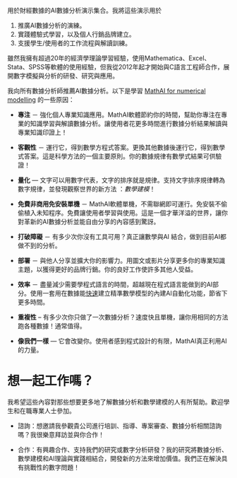 用於財經數據的AI數據分析演示集合。我將這些演示用於

1. 推廣AI數據分析的演練。
2. 實踐體驗式學習，以及個人行銷品牌建立。
3. 支援學生/使用者的工作流程與解讀訓練。

雖然我擁有超過20年的經濟學理論學習經驗，使用Mathematica、Excel、Stata、SPSS等軟體的使用經驗，但我從2012年起才開始與C語言工程師合作，展開數字模擬與分析的研發、研究與應用。

我向所有數據分析師推薦AI數據分析。以下是學習 [MathAI for numerical modelling](https://github.com/meiyulee/MathAI) 的一些原因：

- **專注** － 強化個人專業知識應用。MathAI軟體節約你的時間，幫助你專注在專業的知識學習與解讀數據分析。讓使用者花更多時間進行數據分析結果解讀與專業知識印證上！

- **客觀性** － 運行它，得到數學方程式答案。更換其他數據後運行它，得到數學式答案。這是科學方法的一個主要原則。你的數據規律有數學式結果可供驗證！

- **量化** — 文字可以用數字代表，文字的排序就是規律。支持文字排序規律轉為數字規律，並發現觀察世界的新方法 ：*數學建模*！

- **免費非商用免安裝單機** － MathAI軟體單機，不需聯網即可運行。免安裝不偷偷植入未知程序。免費讓使用者學習與使用。這是一個才華洋溢的世界，讓你對革新的AI數據分析並能自由分享的內容感到驚訝。

- **打破障礙** － 有多少次你沒有工具可用？真正讓數學與AI 結合，做到目前AI都做不到的分析。

- **部署** － 與他人分享並擴大你的影響力。用圖文或影片分享更多你的專業知識主題，以獲得更好的品牌行銷。你的良好工作使許多其他人受益。

- **效率** － 盡量減少需要學程式語言的時間，超越現在程式語言能做到的AI部分。使用一套用在數據能<u>快速</u>建立精準數學模型的內建AI自動化功能，節省下更多時間。

- **重複性**  – 有多少次你只做了一次數據分析？速度快且單機，讓你用相同的方法跑各種數據！通常值得。

- **像我們一樣** — 它會改變你。使用者感到程式設計的有限，MathAI真正利用AI的力量。

# 想一起工作嗎？

我希望這些內容對那些想要更多地了解數據分析和數學建模的人有所幫助。歡迎學生和在職專業人士參加。

- 諮詢：想邀請我參觀貴公司進行培訓、指導、專案審查、數據分析相關諮詢嗎？我很樂意拜訪並與你合作！

- 合作：有興趣合作、支持我們的研究或數字分析研發？我的研究將數據分析、數學建模和AI理論與實踐相結合，開發新的方法來增加價值。我們正在解決具有挑戰性的數字問題！
